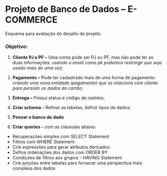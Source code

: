 # Projeto de Banco de Dados – E-COMMERCE
Esquema para avaliação do desafio de projeto. 
### Objetivo:

1) **Cliente PJ e PF –** Uma conta pode ser PJ ou PF, mas não pode ter as duas informações:	*usando o email como pk podemos restringir que seja usado mais de uma vez*;
    
2) **Pagamento –** Pode ter cadastrado mais de uma forma de pagamento: 	*criando uma nova entidade (pagamento) que se relaciona com cliente para persistir os dados do cartão*;
    
3) **Entrega –** Possui status e código de rastreio;

4) **Criar schema -** Refinar as tabelas, definir tipos de dados;

5) **Povoar o banco de dado**

6) **Criar queries -** com as cláusulas abaixo:
- Recuperações simples com SELECT Statement
- Filtros com WHERE Statement
- Crie expressões para gerar atributos derivados
- Defina ordenações dos dados com ORDER BY
- Condições de filtros aos grupos – HAVING Statement
- Crie junções entre tabelas para fornecer uma perspectiva mais complexa dos dados



